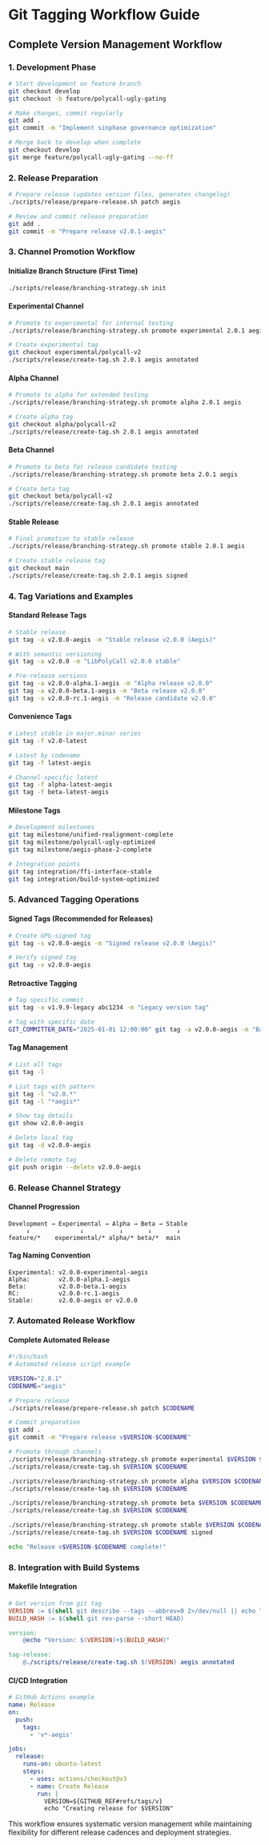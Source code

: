 # Git Tagging Workflow Guide

## Complete Version Management Workflow

### 1. Development Phase
```bash
# Start development on feature branch
git checkout develop
git checkout -b feature/polycall-ugly-gating

# Make changes, commit regularly
git add .
git commit -m "Implement sinphase governance optimization"

# Merge back to develop when complete
git checkout develop
git merge feature/polycall-ugly-gating --no-ff
```

### 2. Release Preparation
```bash
# Prepare release (updates version files, generates changelog)
./scripts/release/prepare-release.sh patch aegis

# Review and commit release preparation
git add .
git commit -m "Prepare release v2.0.1-aegis"
```

### 3. Channel Promotion Workflow

#### Initialize Branch Structure (First Time)
```bash
./scripts/release/branching-strategy.sh init
```

#### Experimental Channel
```bash
# Promote to experimental for internal testing
./scripts/release/branching-strategy.sh promote experimental 2.0.1 aegis

# Create experimental tag
git checkout experimental/polycall-v2
./scripts/release/create-tag.sh 2.0.1 aegis annotated
```

#### Alpha Channel
```bash
# Promote to alpha for extended testing
./scripts/release/branching-strategy.sh promote alpha 2.0.1 aegis

# Create alpha tag
git checkout alpha/polycall-v2
./scripts/release/create-tag.sh 2.0.1 aegis annotated
```

#### Beta Channel
```bash
# Promote to beta for release candidate testing
./scripts/release/branching-strategy.sh promote beta 2.0.1 aegis

# Create beta tag
git checkout beta/polycall-v2
./scripts/release/create-tag.sh 2.0.1 aegis annotated
```

#### Stable Release
```bash
# Final promotion to stable release
./scripts/release/branching-strategy.sh promote stable 2.0.1 aegis

# Create stable release tag
git checkout main
./scripts/release/create-tag.sh 2.0.1 aegis signed
```

### 4. Tag Variations and Examples

#### Standard Release Tags
```bash
# Stable release
git tag -a v2.0.0-aegis -m "Stable release v2.0.0 (Aegis)"

# With semantic versioning
git tag -a v2.0.0 -m "LibPolyCall v2.0.0 stable"

# Pre-release versions
git tag -a v2.0.0-alpha.1-aegis -m "Alpha release v2.0.0"
git tag -a v2.0.0-beta.1-aegis -m "Beta release v2.0.0"
git tag -a v2.0.0-rc.1-aegis -m "Release candidate v2.0.0"
```

#### Convenience Tags
```bash
# Latest stable in major.minor series
git tag -f v2.0-latest

# Latest by codename
git tag -f latest-aegis

# Channel-specific latest
git tag -f alpha-latest-aegis
git tag -f beta-latest-aegis
```

#### Milestone Tags
```bash
# Development milestones
git tag milestone/unified-realignment-complete
git tag milestone/polycall-ugly-optimized
git tag milestone/aegis-phase-2-complete

# Integration points
git tag integration/ffi-interface-stable
git tag integration/build-system-optimized
```

### 5. Advanced Tagging Operations

#### Signed Tags (Recommended for Releases)
```bash
# Create GPG-signed tag
git tag -s v2.0.0-aegis -m "Signed release v2.0.0 (Aegis)"

# Verify signed tag
git tag -v v2.0.0-aegis
```

#### Retroactive Tagging
```bash
# Tag specific commit
git tag -a v1.9.9-legacy abc1234 -m "Legacy version tag"

# Tag with specific date
GIT_COMMITTER_DATE="2025-01-01 12:00:00" git tag -a v2.0.0-aegis -m "Backdated tag"
```

#### Tag Management
```bash
# List all tags
git tag -l

# List tags with pattern
git tag -l "v2.0.*"
git tag -l "*aegis*"

# Show tag details
git show v2.0.0-aegis

# Delete local tag
git tag -d v2.0.0-aegis

# Delete remote tag
git push origin --delete v2.0.0-aegis
```

### 6. Release Channel Strategy

#### Channel Progression
```
Development → Experimental → Alpha → Beta → Stable
     ↓              ↓          ↓       ↓       ↓
feature/*    experimental/* alpha/* beta/*  main
```

#### Tag Naming Convention
```
Experimental: v2.0.0-experimental-aegis
Alpha:        v2.0.0-alpha.1-aegis
Beta:         v2.0.0-beta.1-aegis
RC:           v2.0.0-rc.1-aegis
Stable:       v2.0.0-aegis or v2.0.0
```

### 7. Automated Release Workflow

#### Complete Automated Release
```bash
#!/bin/bash
# Automated release script example

VERSION="2.0.1"
CODENAME="aegis"

# Prepare release
./scripts/release/prepare-release.sh patch $CODENAME

# Commit preparation
git add .
git commit -m "Prepare release v$VERSION-$CODENAME"

# Promote through channels
./scripts/release/branching-strategy.sh promote experimental $VERSION $CODENAME
./scripts/release/create-tag.sh $VERSION $CODENAME

./scripts/release/branching-strategy.sh promote alpha $VERSION $CODENAME
./scripts/release/create-tag.sh $VERSION $CODENAME

./scripts/release/branching-strategy.sh promote beta $VERSION $CODENAME
./scripts/release/create-tag.sh $VERSION $CODENAME

./scripts/release/branching-strategy.sh promote stable $VERSION $CODENAME
./scripts/release/create-tag.sh $VERSION $CODENAME signed

echo "Release v$VERSION-$CODENAME complete!"
```

### 8. Integration with Build Systems

#### Makefile Integration
```makefile
# Get version from git tag
VERSION := $(shell git describe --tags --abbrev=0 2>/dev/null || echo "dev")
BUILD_HASH := $(shell git rev-parse --short HEAD)

version:
	@echo "Version: $(VERSION)+$(BUILD_HASH)"

tag-release:
	@./scripts/release/create-tag.sh $(VERSION) aegis annotated
```

#### CI/CD Integration
```yaml
# GitHub Actions example
name: Release
on:
  push:
    tags:
      - 'v*-aegis'

jobs:
  release:
    runs-on: ubuntu-latest
    steps:
      - uses: actions/checkout@v3
      - name: Create Release
        run: |
          VERSION=${GITHUB_REF#refs/tags/v}
          echo "Creating release for $VERSION"
```

This workflow ensures systematic version management while maintaining
flexibility for different release cadences and deployment strategies.
